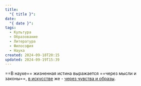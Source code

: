 ```yaml
---
title:
  "{ title }": 
date:
  "{ date }": 
tags:
  - Культура
  - Образование
  - Литература
  - Философия
  - Наука
created: 2024-09-18T20:15
updated: 2024-09-19T15:39
---
```

==В науке== жизненная истина выражается ==через мысли и законы==, <u>в искусстве</u> же - <u>через чувства и образы</u>.

